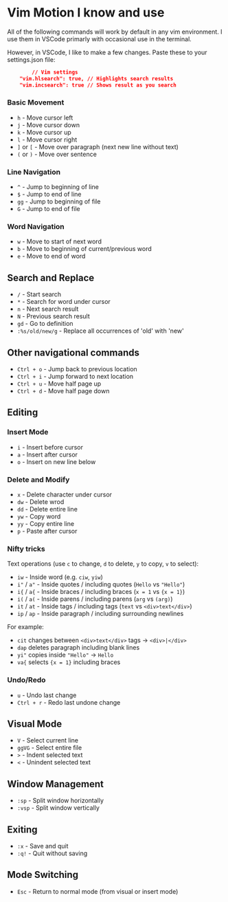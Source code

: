 # Vim Motion I know and use

All of the following commands will work by default in any vim environment. I use them in VSCode primarly with occasional use in the terminal.

However, in VSCode, I like to make a few changes. Paste these to your settings.json file:

```json
    	// Vim settings
	"vim.hlsearch": true, // Highlights search results
	"vim.incsearch": true // Shows result as you search 
```

### Basic Movement

-   `h` - Move cursor left
-   `j` - Move cursor down
-   `k` - Move cursor up
-   `l` - Move cursor right
-   `]` or `[` - Move over paragraph (next new line without text)
-   `(` or `)` - Move over sentence 

### Line Navigation

-   `^` - Jump to beginning of line
-   `$` - Jump to end of line
-   `gg` - Jump to beginning of file
-   `G` - Jump to end of file

### Word Navigation

-   `w` - Move to start of next word
-   `b` - Move to beginning of current/previous word
-   `e` - Move to end of word

## Search and Replace

-   `/` - Start search
-   `*` - Search for word under cursor
-   `n` - Next search result
-   `N` - Previous search result
-   `gd` - Go to definition 
-   `:%s/old/new/g` - Replace all occurrences of 'old' with 'new'

## Other navigational commands

-   `Ctrl + o` - Jump back to previous location
-   `Ctrl + i` - Jump forward to next location
-   `Ctrl + u` - Move half page up
-   `Ctrl + d` - Move half page down

## Editing

### Insert Mode

-   `i` - Insert before cursor
-   `a` - Insert after cursor
-   `o` - Insert on new line below

### Delete and Modify

-   `x` - Delete character under cursor
-   `dw` - Delete wrod
-   `dd` - Delete entire line
-   `yw` - Copy word
-   `yy` - Copy entire line
-   `p` - Paste after cursor

### Nifty tricks
Text operations (use `c` to change, `d` to delete, `y` to copy, `v` to select):
* `iw` - Inside word (e.g. `ciw`, `yiw`)
* `i"` / `a"` - Inside quotes / including quotes (`Hello` vs `"Hello"`)
* `i{` / `a{` - Inside braces / including braces (`x = 1` vs `{x = 1}`)
* `i(` / `a(` - Inside parens / including parens (`arg` vs `(arg)`)
* `it` / `at` - Inside tags / including tags (`text` vs `<div>text</div>`)
* `ip` / `ap` - Inside paragraph / including surrounding newlines

For example:
* `cit` changes between `<div>text</div>` tags → `<div>|</div>`
* `dap` deletes paragraph including blank lines
* `yi"` copies inside `"Hello"` → `Hello`
* `va{` selects `{x = 1}` including braces

### Undo/Redo

-   `u` - Undo last change
-   `Ctrl + r` - Redo last undone change

## Visual Mode

-   `V` - Select current line
-   `ggVG` - Select entire file
-   `>` - Indent selected text
-   `<` - Unindent selected text

## Window Management

-   `:sp` - Split window horizontally
-   `:vsp` - Split window vertically

## Exiting

-   `:x` - Save and quit
-   `:q!` - Quit without saving

## Mode Switching

-   `Esc` - Return to normal mode (from visual or insert mode)
